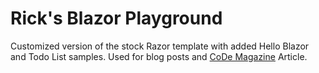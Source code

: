 # Rick's Blazor Playground

Customized version of the stock Razor template with added Hello Blazor and Todo List samples. Used for blog posts and [CoDe Magazine](https://code-magazine.com) Article.